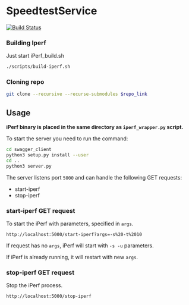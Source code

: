 # SpeedtestService

[![Build Status](https://github.com/SkoltechSummerCamp/SpeedtestService/workflows/Build%20docker%20image/badge.svg)](https://github.com/SkoltechSummerCamp/SpeedtestService/actions)

### Building Iperf

Just start iPerf_build.sh

```bash
./scripts/build-iperf.sh
```

### Cloning repo

```bash
git clone --recursive --recurse-submodules $repo_link
```


## Usage

**iPerf binary is placed in the same directory as `iperf_wrapper.py` script.**

To start the server you need to run the command:

```bash
cd swagger_client
python3 setup.py install --user
cd ..
python3 server.py 
```

The server listens port `5000` and can handle the following GET requests:

* start-iperf
* stop-iperf

### start-iperf GET request
To start the iPerf with parameters, specified in `args`.

```
http://localhost:5000/start-iperf?args=-s%20-t%2010
```

If request has no `args`, iPerf will start with `-s -u` parameters.

If iPerf is already running, it will restart with new `args`. 

### stop-iperf GET request
Stop the iPerf process.

```
http://localhost:5000/stop-iperf
```